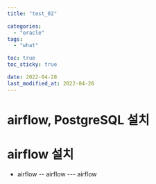 ```yaml
---
title: "test_02"

categories:
  - "oracle"
tags:
  - "what"

toc: true
toc_sticky: true

date: 2022-04-28
last_modified_at: 2022-04-28
---
```


# airflow, PostgreSQL 설치

# airflow 설치
- airflow
-- airflow
--- airflow